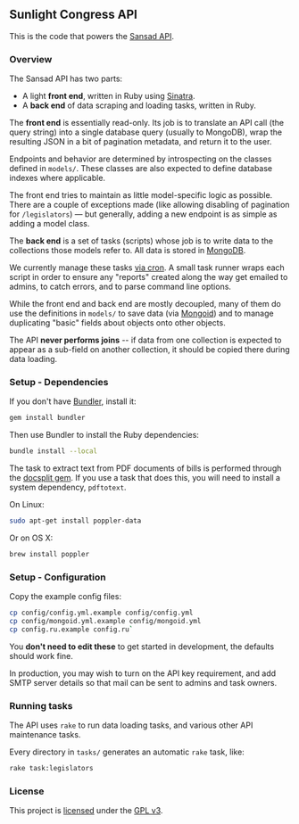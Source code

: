 ## Sunlight Congress API

This is the code that powers the [Sansad API](http://sansad.cloudapp.net/api).

### Overview

The Sansad API has two parts:

* A light **front end**, written in Ruby using [Sinatra](http://www.sinatrarb.com).
* A **back end** of data scraping and loading tasks, written in Ruby.

The **front end** is essentially read-only. Its job is to translate an API call (the query string) into a single database query (usually to MongoDB), wrap the resulting JSON in a bit of pagination metadata, and return it to the user.

Endpoints and behavior are determined by introspecting on the classes defined in `models/`. These classes are also expected to define database indexes where applicable.

The front end tries to maintain as little model-specific logic as possible. There are a couple of exceptions made (like allowing disabling of pagination for `/legislators`) &mdash; but generally, adding a new endpoint is as simple as adding a model class.

The **back end** is a set of tasks (scripts) whose job is to write data to the collections those models refer to. All data is stored in [MongoDB](http://www.mongodb.org/).

We currently manage these tasks [via cron](https://github.com/KumarL/sansad/blob/master/config/cron/production.crontab). A small task runner wraps each script in order to ensure any "reports" created along the way get emailed to admins, to catch errors, and to parse command line options.

While the front end and back end are mostly decoupled, many of them do use the definitions in `models/` to save data (via [Mongoid](https://github.com/mongoid/mongoid)) and to manage duplicating "basic" fields about objects onto other objects.

The API **never performs joins** -- if data from one collection is expected to appear as a sub-field on another collection, it should be copied there during data loading.

### Setup - Dependencies

If you don't have [Bundler](http://rubygems.org/gems/bundler), install it:

```bash
gem install bundler
```

Then use Bundler to install the Ruby dependencies:

```bash
bundle install --local
```

The task to extract text from PDF documents of bills is performed through the [docsplit gem](http://documentcloud.github.com/docsplit/). If you use a task that does this, you will need to install a system dependency, `pdftotext`.

On Linux:

```bash
sudo apt-get install poppler-data
```

Or on OS X:

```bash
brew install poppler
```

### Setup - Configuration

Copy the example config files:

```bash
cp config/config.yml.example config/config.yml
cp config/mongoid.yml.example config/mongoid.yml
cp config.ru.example config.ru`
```

You **don't need to edit these** to get started in development, the defaults should work fine.

In production, you may wish to turn on the API key requirement, and add SMTP server details so that mail can be sent to admins and task owners.


### Running tasks

The API uses `rake` to run data loading tasks, and various other API maintenance tasks.

Every directory in `tasks/` generates an automatic `rake` task, like:

```bash
rake task:legislators
```

### License

This project is [licensed](LICENSE) under the [GPL v3](http://www.gnu.org/licenses/gpl-3.0.txt).
